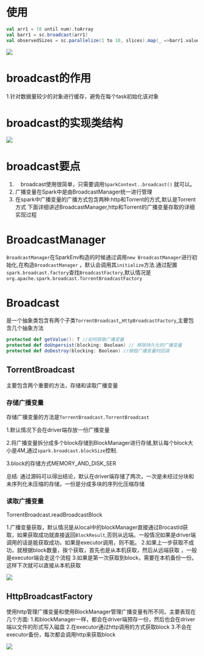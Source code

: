 # 使用

```scala
val arr1 = (0 until num).toArray
val barr1 = sc.broadcast(arr1)
val observedSizes = sc.parallelize(1 to 10, slices).map(_ =>barr1.value.size)
```
![](https://github.com/ningbingjian1/reading/blob/master/spark-1.6.3%E6%BA%90%E7%A0%81/resources/%E6%9E%B6%E6%9E%84%E5%9B%BE.png?raw=true)

# broadcast的作用
1.针对数据量较少的对象进行缓存，避免在每个task初始化该对象
# broadcast的实现类结构

![](https://github.com/ningbingjian1/reading/blob/master/spark-1.6.3%E6%BA%90%E7%A0%81/resources/broadcast-%E7%B1%BB%E7%BB%93%E6%9E%84.png?raw=true)

# broadcast要点
  1. &ensp;&ensp;broadcast使用很简单，只需要调用```SparkContext..broadcast()``` 就可以。
  2. 广播变量在Spark中是由BroadcastManager统一进行管理
  3. 在spark中广播变量的广播方式包含两种:http和Torrent的方式,默认是Torrent方式
下面详细讲述BroadcastManager,http和Torrent的广播变量存取的详细实现过程
# BroadcastManager
```BroadcastManager```在SparkEnv构造的时候通过调用```new BroadcastManager```进行初始化,在构造```BroadcastManager``` ，默认会调用其```initialize```方法.通过配置```spark.broadcast.factory```查找```BroadcastFactory```,默认情况是```org.apache.spark.broadcast.TorrentBroadcastFactory```

# Broadcast
是一个抽象类包含有两个子类```TorrentBroadcast```,,```HttpBroadcastFactory```,主要包含几个抽象方法
```scala
protected def getValue(): T //如何获取广播变量
protected def doUnpersist(blocking: Boolean) // 移除持久化的广播变量
protected def doDestroy(blocking: Boolean) //销毁广播变量时回调
```
## TorrentBroadcast
主要包含两个重要的方法，存储和读取广播变量
### 存储广播变量
存储广播变量的方法是```TorrentBroadcast.TorrentBroadcast```

1.默认情况下会在driver端存放一份广播变量

2.将广播变量拆分成多个block存储到BlockManager进行存储,默认每个block大小是4M,通过```spark.broadcast.blockSize```控制.  

3.block的存储方式MEMORY_AND_DISK_SER


总结:
通过源码可以得出结论，默认在driver端存储了两次，一次是未经过分块和未序列化未压缩的存储，一份是分成多块的序列化压缩存储


### 读取广播变量
TorrentBroadcast.readBroadcastBlock

1.广播变量获取，默认情况是从local中的blockManager直接通过BrocastId获取，如果获取成功就直接返回```BlockResult```,否则从远端。一般情况如果是driver端调用的话是能获取成功，如果是executor调用，则不能。
2.如果上一步获取不成功，就根据block数量，挨个获取，首先也是从本机获取，然后从远端获取 ，一般是executor端会走这个流程
3.如果是第一次获取到block，需要在本机备份一份。这样下次就可以直接从本机获取

![](https://github.com/ningbingjian1/reading/blob/master/spark-1.6.3%E6%BA%90%E7%A0%81/resources/%E5%B9%BF%E6%92%AD%E5%8F%98%E9%87%8F%E5%86%99%E5%85%A5%E8%AF%BB%E5%8F%96--Torrent.png?raw=true)
## HttpBroadcastFactory

使用http管理广播变量和使用BlockManager管理广播变量有所不同，主要表现在几个方面:
1.和blockManager一样，都会在driver端预存一份，然后也会在driver端以文件的形式写入磁盘
2.在executor通过http调用的方式获取block
3.不会在executor备份，每次都会调用http来获取block

![](https://github.com/ningbingjian1/reading/blob/master/spark-1.6.3%E6%BA%90%E7%A0%81/resources/%E5%B9%BF%E6%92%AD%E5%8F%98%E9%87%8F%E5%86%99%E5%85%A5%E8%AF%BB%E5%8F%96--http.png?raw=true)





  

   






